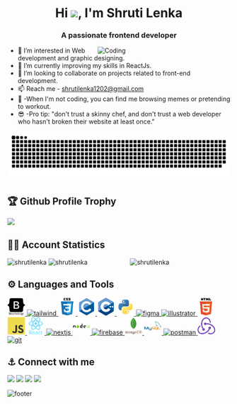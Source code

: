 <h1 align="center">Hi <img src="https://emojis.slackmojis.com/emojis/images/1531849430/4246/blob-sunglasses.gif?1531849430"width="30"/>, I'm Shruti Lenka</h1>
<h3 align="center">A passionate frontend developer</h3>
<img align="right" alt="Coding" width="300" src="https://media.giphy.com/media/3oKIPnAiaMCws8nOsE/giphy.gif">
<!-- https://media.giphy.com/media/L8K62iTDkzGX6/giphy.gif -->

- 👀 I’m interested in Web development and graphic designing.
- 🌱 I’m currently improving my skills in ReactJs.
- 💞️ I’m looking to collaborate on projects related to front-end development.
- 📫 Reach me - shrutilenka1202@gmail.com
- 🍵 -When I'm not coding, you can find me browsing memes or pretending to workout.
- 😎 -Pro tip: "don't trust a skinny chef, and don't trust a web developer who hasn't broken their website at least once."

![𝙶𝚒𝚝𝚑𝚞𝚋 𝙲𝚘𝚗𝚝𝚛𝚒𝚋𝚞𝚝𝚒𝚘𝚗 𝙶𝚛𝚊𝚙𝚑](https://raw.githubusercontent.com/Platane/snk/output/github-contribution-grid-snake.svg)

<!--Start here-->
<h2>🏆 Github Profile Trophy</h2>
<a href="https://github.com/ryo-ma/github-profile-trophy">
  <img height="200" src="https://github-profile-trophy.vercel.app/?username=shrutilenka&column=8&row=1&theme=monokai&no-frame=true"/>
</a>
<!--End here-->

<!-- GitHub Stats  Start here -->
<h2>👩‍💻 Account Statistics</h2>

<!-- <p><img src="https://github-readme-stats.vercel.app/api?username=shrutilenka&show_icons=true&theme=dracula&count_private=true)](https://github.com/anuraghazra/github-readme-stats" alt="GitHub stats" align="left"></p> -->
 <img width="45%" align="right" src="https://github-readme-stats.vercel.app/api/top-langs?username=shrutilenka&show_icons=true&locale=en&theme=gotham" alt="shrutilenka" />
 <img width="50%" src="https://github-readme-stats.vercel.app/api?username=shrutilenka&show_icons=true&locale=en&theme=gotham" alt="shrutilenka" />
 <img width="50%" src="https://github-readme-streak-stats.herokuapp.com/?user=shrutilenka&theme=gotham" alt="shrutilenka" />   
<!-- End here -->

<!-- starts here -->

<!-- ### 📊 Most Used Language  -->
<!-- <p><img src="https://github-readme-stats.vercel.app/api/top-langs?username=shrutilenka&show_icons=true&locale=en&layout=compact&theme=tokyonight" alt="shrutilenka" /></p> -->
 
<!-- ends here -->

<!-- Start Here   -->

<!--  ### 👩‍💻 Languages and Tools

<code><img height="40" width="40" src="https://raw.githubusercontent.com/github/explore/80688e429a7d4ef2fca1e82350fe8e3517d3494d/topics/python/python.png"></code>
<code><img height="40" width="40" src="https://www.naveedashfaq.me/img/c++.png"></code>
<code><img height="40" width="40" src="https://cdn.iconscout.com/icon/free/png-512/c-programming-569564.png"></code>
<code><img height="40" width="40" src="https://raw.githubusercontent.com/github/explore/80688e429a7d4ef2fca1e82350fe8e3517d3494d/topics/html/html.png"></code>
<code><img height="40" width="40" src="https://raw.githubusercontent.com/github/explore/80688e429a7d4ef2fca1e82350fe8e3517d3494d/topics/javascript/javascript.png"></code>
 -->


<!-- End here -->

<!--  ### GitHub Gists List Start here 

<details>
  <summary> 📈 &nbsp; <i>My  Gists List Card</i></summary>
  
  [![My Gists List Card]( https://gists-readme.yizack.com/api?user={shrutilenka})]

</details> -->

<!-- End here -->

<!-- End here -->

<!--  Start here  -->
<!-- 
 ### 📈 GitHub Streaks 
 
<details>
  <summary>  &nbsp; <i>here</i></summary>
  
  [![GitHub Streak](https://github-readme-streak-stats.herokuapp.com/?user=shrutilenka&theme=gotham)](https://git.io/streak-stats)

    <img width="50%" src="https://github-readme-streak-stats.herokuapp.com/?user=shrutilenka&theme=gotham" alt="shrutilenka" />
 
</details>  -->

<!-- End here -->

<!-- starts here -->
<h2>⚙️ Languages and Tools</h2>
<!--  -->
<p align="left"> 
<a href="https://getbootstrap.com" target="_blank" rel="noreferrer"> <img src="https://raw.githubusercontent.com/devicons/devicon/master/icons/bootstrap/bootstrap-plain-wordmark.svg" alt="bootstrap" width="40" height="40"/> </a>
   <a href="https://tailwindcss.com/" target="_blank" rel="noreferrer"> <img src="https://www.vectorlogo.zone/logos/tailwindcss/tailwindcss-icon.svg" alt="tailwind" width="40" height="40"/> </a> 
  <a href="https://www.w3schools.com/css/" target="_blank" rel="noreferrer"> <img src="https://raw.githubusercontent.com/devicons/devicon/master/icons/css3/css3-original-wordmark.svg" alt="css3" width="40" height="40"/> </a>
<!--    -->
<a href="https://www.cprogramming.com/" target="_blank" rel="noreferrer"> <img src="https://raw.githubusercontent.com/devicons/devicon/master/icons/c/c-original.svg" alt="c" width="40" height="40"/> </a>
 <a href="https://www.w3schools.com/cpp/" target="_blank" rel="noreferrer"> <img src="https://raw.githubusercontent.com/devicons/devicon/master/icons/cplusplus/cplusplus-original.svg" alt="cplusplus" width="40" height="40"/> </a>
 <a href="https://www.python.org" target="_blank" rel="noreferrer"> <img src="https://raw.githubusercontent.com/devicons/devicon/master/icons/python/python-original.svg" alt="python" width="40" height="40"/> </a> 
<!--    -->
 <a href="https://www.figma.com/" target="_blank" rel="noreferrer"> <img src="https://www.vectorlogo.zone/logos/figma/figma-icon.svg" alt="figma" width="40" height="40"/> </a>
   <a href="https://www.adobe.com/in/products/illustrator.html" target="_blank" rel="noreferrer"> <img src="https://www.vectorlogo.zone/logos/adobe_illustrator/adobe_illustrator-icon.svg" alt="illustrator" width="40" height="40"/>
<!--    -->
<a href="https://www.w3.org/html/" target="_blank" rel="noreferrer"> <img src="https://raw.githubusercontent.com/devicons/devicon/master/icons/html5/html5-original-wordmark.svg" alt="html5" width="40" height="40"/> </a>    
<a href="https://developer.mozilla.org/en-US/docs/Web/JavaScript" target="_blank" rel="noreferrer"> <img src="https://raw.githubusercontent.com/devicons/devicon/master/icons/javascript/javascript-original.svg" alt="javascript" width="40" height="40"/> </a> 
<a href="https://reactjs.org/" target="_blank" rel="noreferrer"> <img src="https://raw.githubusercontent.com/devicons/devicon/master/icons/react/react-original-wordmark.svg" alt="react" width="40" height="40"/> </a> 
<a href="https://nextjs.org/" target="_blank" rel="noreferrer"> <img src="https://cdn.worldvectorlogo.com/logos/nextjs-2.svg" alt="nextjs" width="40" height="40"/> </a>
<!--    -->
<a href="https://nodejs.org" target="_blank" rel="noreferrer"> <img src="https://raw.githubusercontent.com/devicons/devicon/master/icons/nodejs/nodejs-original-wordmark.svg" alt="nodejs" width="40" height="40"/> </a>
<a href="https://firebase.google.com/" target="_blank" rel="noreferrer"> <img src="https://www.vectorlogo.zone/logos/firebase/firebase-icon.svg" alt="firebase" width="40" height="40"/> </a> 
<a href="https://www.mongodb.com/" target="_blank" rel="noreferrer"> <img src="https://raw.githubusercontent.com/devicons/devicon/master/icons/mongodb/mongodb-original-wordmark.svg" alt="mongodb" width="40" height="40"/> </a>
<a href="https://www.mysql.com/" target="_blank" rel="noreferrer"> <img src="https://raw.githubusercontent.com/devicons/devicon/master/icons/mysql/mysql-original-wordmark.svg" alt="mysql" width="40" height="40"/> </a> 
<a href="https://postman.com" target="_blank" rel="noreferrer"> <img src="https://www.vectorlogo.zone/logos/getpostman/getpostman-icon.svg" alt="postman" width="40" height="40"/> </a>
<a href="https://redux.js.org" target="_blank" rel="noreferrer"> <img src="https://raw.githubusercontent.com/devicons/devicon/master/icons/redux/redux-original.svg" alt="redux" width="40" height="40"/> </a>
<!--    -->
<a href="https://git-scm.com/" target="_blank" rel="noreferrer"> <img src="https://www.vectorlogo.zone/logos/git-scm/git-scm-icon.svg" alt="git" width="40" height="40"/> </a>
<!-- ends here -->

<!-- starts here -->
  
<h2>⚓ Connect with me</h2>

<a href="https://dev.to/shrutilenka"><img src="https://img.shields.io/badge/dev.to-0A0A0A?style=for-the-badge&logo=devdotto&logoColor=white" /><a/>
<a href="https://www.behance.net/shrutilenka" target="_blank"><img src="https://img.shields.io/badge/Behance-0054F7?style=for-the-badge&logo=behance&logoColor=white"/><a>
<a href="https://www.linkedin.com/in/shruti-lenka-44bb42232/" target="_blank"><img src="https://img.shields.io/badge/LinkedIn-0077B5?style=for-the-badge&logo=linkedin&logoColor=white"/><a>
<a href="" target="_blank"><img src="https://img.shields.io/badge/-LeetCode-FFA116?style=for-the-badge&logo=LeetCode&logoColor=black"/></a>
<!-- <a href="http://example.com/" target="_blank"><img src="https://img.shields.io/badge/Gmail-D14836?style=for-the-badge&logo=gmail&logoColor=white"/><a> -->

 
<!-- ends here -->
<!--  -->
![footer](https://cloud-lfiu270y0-hack-club-bot.vercel.app/0footer.png)

 <!-- [![Linkedin: shruti](https://img.shields.io/badge/-shruti-blue?style=flat-square&logo=Linkedin&logoColor=white&link=www.linkedin.com/in/shruti-lenka-44bb42232)](www.linkedin.com/in/shruti-lenka-44bb42232)
![GitHub followers](https://img.shields.io/github/followers/shrutilenka?label=Follow&style=social)
[![website](https://img.shields.io/badge/Website-46a2f1.svg?&style=flat-square&logo=Google-Chrome&logoColor=white&link=https://anmolsingh.me/)](https://anmolsingh.me/)
[!gmail](https://img.shields.io/badge/Gmail-D14836?style=for-the-badge&logo=gmail&logoColor=white)
 -->
<!---
shrutilenka/shrutilenka is a ✨ special ✨ repository because its `README.md` (this file) appears on your GitHub profile.
You can click the Preview link to take a look at your changes.
--->

